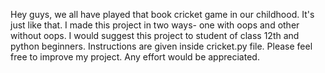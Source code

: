 Hey guys, we all have played that book cricket game in our childhood. It's just like that. I made this project in two ways- one with oops and other without oops. 
I would suggest this project to student of class 12th and python beginners. Instructions are given inside cricket.py file. Please feel free to improve my project. Any effort would be appreciated.
